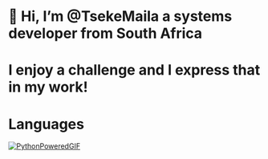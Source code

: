 # 👋 Hi, I’m @TsekeMaila a systems developer from South Africa

# I enjoy a challenge and I express that in my work!

# Languages
[![PythonPoweredGIF](https://user-images.githubusercontent.com/47187842/224000371-4b7cb0c2-f400-462d-b8f8-4da8236b0f32.gif)](https://cdn-icons-png.flaticon.com/512/5968/5968350.png)




